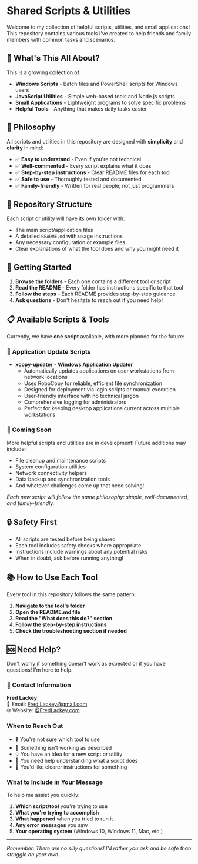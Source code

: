 # Shared Scripts & Utilities

Welcome to my collection of helpful scripts, utilities, and small applications! This repository contains various tools I've created to help friends and family members with common tasks and scenarios.

## 🎯 What's This All About?

This is a growing collection of:
- **Windows Scripts** - Batch files and PowerShell scripts for Windows users
- **JavaScript Utilities** - Simple web-based tools and Node.js scripts
- **Small Applications** - Lightweight programs to solve specific problems
- **Helpful Tools** - Anything that makes daily tasks easier

## 🌟 Philosophy

All scripts and utilities in this repository are designed with **simplicity** and **clarity** in mind:

- ✅ **Easy to understand** - Even if you're not technical
- ✅ **Well-commented** - Every script explains what it does
- ✅ **Step-by-step instructions** - Clear README files for each tool
- ✅ **Safe to use** - Thoroughly tested and documented
- ✅ **Family-friendly** - Written for real people, not just programmers

## 📁 Repository Structure

Each script or utility will have its own folder with:
- The main script/application files
- A detailed `README.md` with usage instructions
- Any necessary configuration or example files
- Clear explanations of what the tool does and why you might need it

## 🚀 Getting Started

1. **Browse the folders** - Each one contains a different tool or script
2. **Read the README** - Every folder has instructions specific to that tool
3. **Follow the steps** - Each README provides step-by-step guidance
4. **Ask questions** - Don't hesitate to reach out if you need help!

## 📋 Available Scripts & Tools

Currently, we have **one script** available, with more planned for the future:

### 🔄 Application Update Scripts

- **[xcopy-update/](xcopy-update/)** - **Windows Application Updater**
  - Automatically updates applications on user workstations from network locations
  - Uses RoboCopy for reliable, efficient file synchronization
  - Designed for deployment via login scripts or manual execution
  - User-friendly interface with no technical jargon
  - Comprehensive logging for administrators
  - Perfect for keeping desktop applications current across multiple workstations

### 🚀 Coming Soon

More helpful scripts and utilities are in development! Future additions may include:
- File cleanup and maintenance scripts
- System configuration utilities  
- Network connectivity helpers
- Data backup and synchronization tools
- And whatever challenges come up that need solving!

*Each new script will follow the same philosophy: simple, well-documented, and family-friendly.*

## 🔒 Safety First

- All scripts are tested before being shared
- Each tool includes safety checks where appropriate
- Instructions include warnings about any potential risks
- When in doubt, ask before running anything!

## 📚 How to Use Each Tool

Every tool in this repository follows the same pattern:

1. **Navigate to the tool's folder**
2. **Open the README.md file**
3. **Read the "What does this do?" section**
4. **Follow the step-by-step instructions**
5. **Check the troubleshooting section if needed**

## 🆘 Need Help?

Don't worry if something doesn't work as expected or if you have questions! I'm here to help.

### 📧 Contact Information

**Fred Lackey**  
📧 Email: [Fred.Lackey@gmail.com](mailto:Fred.Lackey@gmail.com)  
🌐 Website: [@FredLackey.com](https://FredLackey.com)

### When to Reach Out

- ❓ You're not sure which tool to use
- 🐛 Something isn't working as described
- 💡 You have an idea for a new script or utility
- 🤔 You need help understanding what a script does
- 📝 You'd like clearer instructions for something

### What to Include in Your Message

To help me assist you quickly:
1. **Which script/tool** you're trying to use
2. **What you're trying to accomplish**
3. **What happened** when you tried to run it
4. **Any error messages** you saw
5. **Your operating system** (Windows 10, Windows 11, Mac, etc.)

---

*Remember: There are no silly questions! I'd rather you ask and be safe than struggle on your own.* 